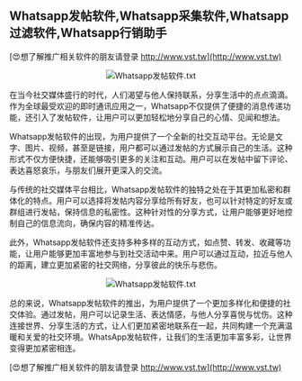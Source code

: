 ## **Whatsapp发帖软件,Whatsapp采集软件,Whatsapp过滤软件,Whatsapp行销助手**

[😍想了解推广相关软件的朋友请登录 http://www.vst.tw](http://www.vst.tw)

 <center><img src="https://vst.tw/MP4/tuiguang/png/5.png" alt="Whatsapp发帖软件.txt"></center>

在当今社交媒体盛行的时代，人们渴望与他人保持联系，分享生活中的点点滴滴。作为全球最受欢迎的即时通讯应用之一，Whatsapp不仅提供了便捷的消息传递功能，还引入了发帖软件，让用户可以更加轻松地分享自己的心情、见闻和想法。

Whatsapp发帖软件的出现，为用户提供了一个全新的社交互动平台。无论是文字、图片、视频，甚至是链接，用户都可以通过发帖的方式展示自己的生活。这种形式不仅方便快捷，还能够吸引更多的关注和互动。用户可以在发帖中留下评论、表达喜怒哀乐，与朋友们展开更深入的交流。

与传统的社交媒体平台相比，Whatsapp发帖软件的独特之处在于其更加私密和群体化的特点。用户可以选择将发帖内容分享给所有好友，也可以针对特定的好友或群组进行发帖，保持信息的私密性。这种针对性的分享方式，让用户能够更好地控制自己的信息流向，确保内容的精准传达。

此外，Whatsapp发帖软件还支持多种多样的互动方式，如点赞、转发、收藏等功能，让用户能够更加丰富地参与到社交活动中来。用户可以通过互动，拉近与他人的距离，建立更加紧密的社交网络，分享彼此的快乐与悲伤。

 <center><img src="https://vst.tw/MP4/tuiguang/png/5.png" alt="Whatsapp发帖软件.txt"></center>

总的来说，Whatsapp发帖软件的推出，为用户提供了一个更加多样化和便捷的社交体验。通过发帖，用户可以记录生活、表达情感，与他人分享喜悦与忧伤。这种连接世界、分享生活的方式，让人们更加紧密地联系在一起，共同构建一个充满温暖和关爱的社交环境。WhatsApp发帖软件，让我们的生活更加丰富多彩，让世界变得更加紧密相连。

[😍想了解推广相关软件的朋友请登录 http://www.vst.tw](http://www.vst.tw)



